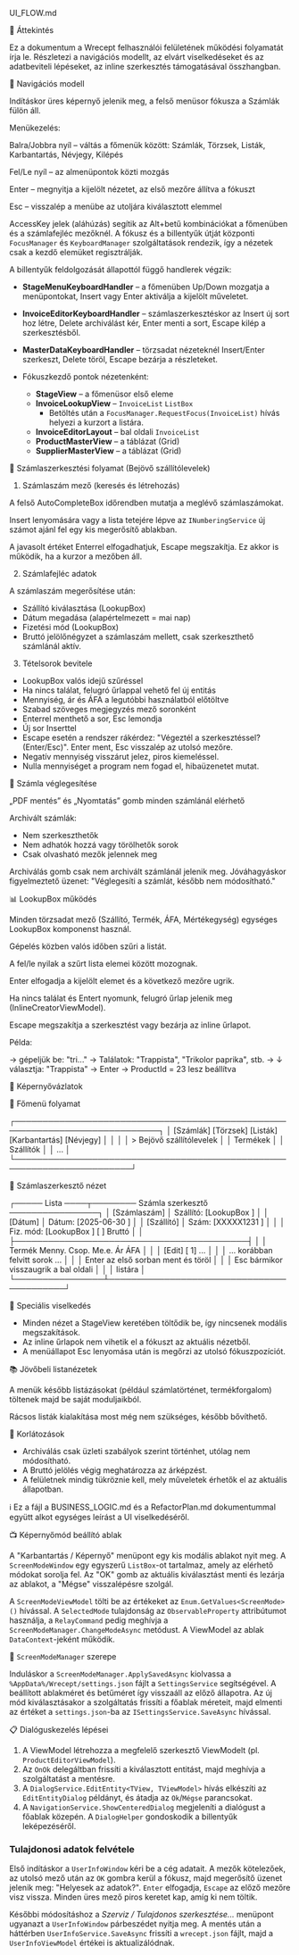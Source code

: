 UI_FLOW.md

🧱 Áttekintés

Ez a dokumentum a Wrecept felhasználói felületének működési folyamatát írja le. Részletezi a navigációs modellt, az elvárt viselkedéseket és az adatbeviteli lépéseket, az inline szerkesztés támogatásával összhangban.

📌 Navigációs modell

Indításkor üres képernyő jelenik meg, a felső menüsor fókusza a Számlák fülön áll.

Menükezelés:

Balra/Jobbra nyíl – váltás a főmenük között: Számlák, Törzsek, Listák, Karbantartás, Névjegy, Kilépés

Fel/Le nyíl – az almenüpontok közti mozgás

Enter – megnyitja a kijelölt nézetet, az első mezőre állítva a fókuszt

Esc – visszalép a menübe az utoljára kiválasztott elemmel

AccessKey jelek (aláhúzás) segítik az Alt+betű kombinációkat a főmenüben és a
számlafejléc mezőknél. A fókusz és a billentyűk útját központi
`FocusManager` és `KeyboardManager` szolgáltatások rendezik, így a nézetek csak
a kezdő elemüket regisztrálják.

A billentyűk feldolgozását állapottól függő handlerek végzik:
- **StageMenuKeyboardHandler** – a főmenüben Up/Down mozgatja a menüpontokat,
  Insert vagy Enter aktiválja a kijelölt műveletet.
- **InvoiceEditorKeyboardHandler** – számlaszerkesztéskor az Insert új sort hoz
  létre, Delete archiválást kér, Enter menti a sort, Escape kilép a szerkesztésből.
- **MasterDataKeyboardHandler** – törzsadat nézeteknél Insert/Enter szerkeszt,
  Delete töröl, Escape bezárja a részleteket.

- Fókuszkezdő pontok nézetenként:
  - **StageView** – a főmenüsor első eleme
  - **InvoiceLookupView** – `InvoiceList` `ListBox`
    - Betöltés után a `FocusManager.RequestFocus(InvoiceList)` hívás helyezi a
      kurzort a listára.
  - **InvoiceEditorLayout** – bal oldali `InvoiceList`
  - **ProductMasterView** – a táblázat (Grid)
  - **SupplierMasterView** – a táblázat (Grid)
  

🧾 Számlaszerkesztési folyamat (Bejövő szállítólevelek)

1. Számlaszám mező (keresés és létrehozás)

A felső AutoCompleteBox időrendben mutatja a meglévő számlaszámokat.

Insert lenyomására vagy a lista tetejére lépve az `INumberingService` új számot ajánl fel egy kis megerősítő ablakban.

A javasolt értéket Enterrel elfogadhatjuk, Escape megszakítja. Ez akkor is működik, ha a kurzor a mezőben áll.

2. Számlafejléc adatok

A számlaszám megerősítése után:

- Szállító kiválasztása (LookupBox)
- Dátum megadása (alapértelmezett = mai nap)
- Fizetési mód (LookupBox)
- Bruttó jelölőnégyzet a számlaszám mellett, csak szerkeszthető számlánál aktív.

3. Tételsorok bevitele

- LookupBox valós idejű szűréssel
- Ha nincs találat, felugró űrlappal vehető fel új entitás
- Mennyiség, ár és ÁFA a legutóbbi használatból előtöltve
- Szabad szöveges megjegyzés mező soronként
- Enterrel menthető a sor, Esc lemondja
- Új sor Inserttel
- Escape esetén a rendszer rákérdez: "Végeztél a szerkesztéssel? (Enter/Esc)". Enter ment, Esc visszalép az utolsó mezőre.
- Negatív mennyiség visszárut jelez, piros kiemeléssel.
- Nulla mennyiséget a program nem fogad el, hibaüzenetet mutat.

📄 Számla véglegesítése

„PDF mentés” és „Nyomtatás” gomb minden számlánál elérhető

Archivált számlák:

- Nem szerkeszthetők
- Nem adhatók hozzá vagy törölhetők sorok
- Csak olvasható mezők jelennek meg

Archiválás gomb csak nem archivált számlánál jelenik meg. Jóváhagyáskor figyelmeztető üzenet: "Véglegesíti a számlát, később nem módosítható."

📊 LookupBox működés

Minden törzsadat mező (Szállító, Termék, ÁFA, Mértékegység) egységes LookupBox komponenst használ.

Gépelés közben valós időben szűri a listát.

A fel/le nyilak a szűrt lista elemei között mozognak.

Enter elfogadja a kijelölt elemet és a következő mezőre ugrik.

Ha nincs találat és Entert nyomunk, felugró űrlap jelenik meg (InlineCreatorViewModel).

Escape megszakítja a szerkesztést vagy bezárja az inline űrlapot.

Példa:

→ gépeljük be: "tri..."
→ Találatok: "Trappista", "Trikolor paprika", stb.
→ ↓ választja: "Trappista"
→ Enter → ProductId = 23 lesz beállítva

📀 Képernyővázlatok

🔳 Főmenü folyamat

┌────────────────────────────────────────────────────────────────────────────┐
│ [Számlák] [Törzsek] [Listák] [Karbantartás] [Névjegy] │
│                                                      │
│ > Bejövő szállítólevelek                             │
│   Termékek                                           │
│   Szállítók                                          │
│   ...                                                │
└───────────────────────────────────────────────────────────────────────┘

🧾 Számlaszerkesztő nézet

┌───── Lista ────┬──────── Számla szerkesztő ────────────────┐
│ [Számlaszám]   │ Szállító: [LookupBox   ]               │
│ [Dátum]        │ Dátum:    [2025-06-30  ]                │
│ [Szállító]     │ Szám:     [XXXXX1231   ]                │
│                │ Fiz. mód: [LookupBox   ]   [ ] Bruttó │
│                ├──────────────────────────────────────────┤
│                │ Termék  Menny. Csop. Me.e. Ár  ÁFA       │
│                │ [Edit] [  1] ...                         │
│                │ ... korábban felvitt sorok ...           │
│                │ Enter az első sorban ment és töröl      │
│                │ Esc bármikor visszaugrik a bal oldali    │
│                │ listára                                  │
└────────────────┴──────────────────────────────────────────┘

🔁 Speciális viselkedés

- Minden nézet a StageView keretében töltődik be, így nincsenek modális megszakítások.
- Az inline űrlapok nem vihetik el a fókuszt az aktuális nézetből.
- A menüállapot Esc lenyomása után is megőrzi az utolsó fókuszpozíciót.

📚 Jövőbeli listanézetek

A menük később listázásokat (például számlatörténet, termékforgalom) töltenek majd be saját moduljaikból.

Rácsos listák kialakítása most még nem szükséges, később bővíthető.

📌 Korlátozások

- Archiválás csak üzleti szabályok szerint történhet, utólag nem módosítható.
- A Bruttó jelölés végig meghatározza az árképzést.
- A felületnek mindig tükröznie kell, mely műveletek érhetők el az aktuális állapotban.

ℹ️ Ez a fájl a BUSINESS_LOGIC.md és a RefactorPlan.md dokumentummal együtt alkot egységes leírást a UI viselkedéséről.

📺 Képernyőmód beállító ablak

A "Karbantartás / Képernyő" menüpont egy kis modális ablakot nyit meg. A `ScreenModeWindow` egy egyszerű `ListBox`-ot tartalmaz, amely az elérhető módokat sorolja fel. Az "OK" gomb az aktuális kiválasztást menti és lezárja az ablakot, a "Mégse" visszalépésre szolgál.

A `ScreenModeViewModel` tölti be az értékeket az `Enum.GetValues<ScreenMode>()` hívással. A `SelectedMode` tulajdonság az `ObservableProperty` attribútumot használja, a `RelayCommand` pedig meghívja a `ScreenModeManager.ChangeModeAsync` metódust. A ViewModel az ablak `DataContext`-jeként működik.

📐 `ScreenModeManager` szerepe

Induláskor a `ScreenModeManager.ApplySavedAsync` kiolvassa a `%AppData%/Wrecept/settings.json` fájlt a `SettingsService` segítségével. A beállított ablakméret és betűméret így visszaáll az előző állapotra. Az új mód kiválasztásakor a szolgáltatás frissíti a főablak méreteit, majd elmenti az értéket a `settings.json`-ba az `ISettingsService.SaveAsync` hívással.

📋 Dialóguskezelés lépései

1. A ViewModel létrehozza a megfelelő szerkesztő ViewModelt (pl. `ProductEditorViewModel`).
2. Az `OnOk` delegáltban frissíti a kiválasztott entitást, majd meghívja a szolgáltatást a mentésre.
3. A `DialogService.EditEntity<TView, TViewModel>` hívás elkészíti az `EditEntityDialog` példányt, és átadja az `Ok`/`Mégse` parancsokat.
4. A `NavigationService.ShowCenteredDialog` megjeleníti a dialógust a főablak közepén. A `DialogHelper` gondoskodik a billentyűk leképezéséről.

### Tulajdonosi adatok felvétele

Első indításkor a `UserInfoWindow` kéri be a cég adatait. A mezők kötelezőek, az
utolsó
mező után az `OK` gombra kerül a fókusz, majd megerősítő üzenet jelenik meg:
"Helyesek az adatok?". `Enter` elfogadja, `Escape` az előző mezőre visz
vissza. Minden üres mező piros keretet kap, amíg ki nem töltik.

Későbbi módosításhoz a *Szerviz / Tulajdonos szerkesztése...* menüpont ugyanazt
a `UserInfoWindow` párbeszédet nyitja meg. A mentés után a háttérben
`UserInfoService.SaveAsync` frissíti a `wrecept.json` fájlt, majd a
`UserInfoViewModel` értékei is aktualizálódnak.
